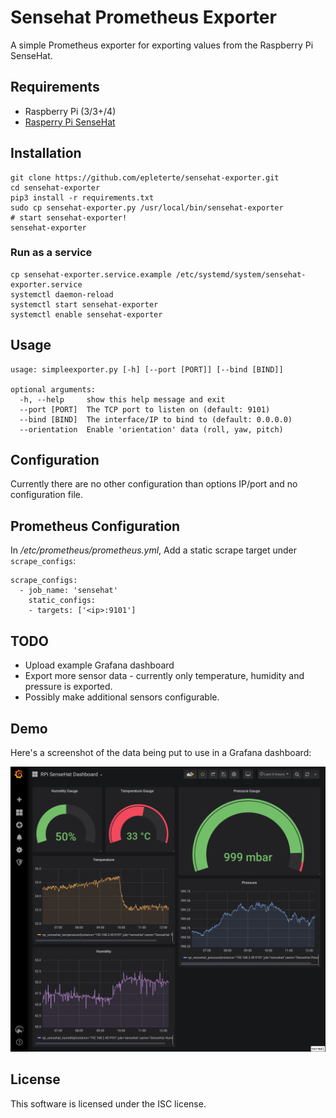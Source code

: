 Sensehat Prometheus Exporter
============================

A simple Prometheus exporter for exporting values from the Raspberry Pi SenseHat.

Requirements
------------

* Raspberry Pi (3/3+/4)
* [Rasperry Pi SenseHat](https://www.raspberrypi.org/products/sense-hat/)

Installation
------------

    git clone https://github.com/epleterte/sensehat-exporter.git
    cd sensehat-exporter
    pip3 install -r requirements.txt
    sudo cp sensehat-exporter.py /usr/local/bin/sensehat-exporter
    # start sensehat-exporter!
    sensehat-exporter

### Run as a service

    cp sensehat-exporter.service.example /etc/systemd/system/sensehat-exporter.service
    systemctl daemon-reload
    systemctl start sensehat-exporter
    systemctl enable sensehat-exporter

Usage
-----

    usage: simpleexporter.py [-h] [--port [PORT]] [--bind [BIND]]
    
    optional arguments:
      -h, --help     show this help message and exit
      --port [PORT]  The TCP port to listen on (default: 9101)
      --bind [BIND]  The interface/IP to bind to (default: 0.0.0.0)
      --orientation  Enable 'orientation' data (roll, yaw, pitch)

Configuration
-------------

Currently there are no other configuration than options IP/port and no configuration file.

Prometheus Configuration
------------------------

In _/etc/prometheus/prometheus.yml_, Add a static scrape target under `scrape_configs`:

    scrape_configs:
      - job_name: 'sensehat'
        static_configs:
        - targets: ['<ip>:9101'] 

    
TODO
----

* Upload example Grafana dashboard
* Export more sensor data - currently only temperature, humidity and pressure is exported.
* Possibly make additional sensors configurable.

Demo
----

Here's a screenshot of the data being put to use in a Grafana dashboard:

![Grafana RPi Sensehat dashboard screenshot](images/screenshot_2019-08-13.png)

License
-------

This software is licensed under the ISC license.
